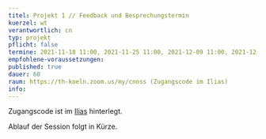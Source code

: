 ```yaml
---
titel: Projekt 1 // Feedback und Besprechungstermin
kuerzel: wt
verantwortlich: cn
typ: projekt
pflicht: false
termine: 2021-11-18 11:00, 2021-11-25 11:00, 2021-12-09 11:00, 2021-12-16 11:00, 2022-01-27 12:00, 2022-02-03 11:00
empfohlene-voraussetzungen: 
published: true
dauer: 60
raum: https://th-koeln.zoom.us/my/cnoss (Zugangscode im Ilias)
info: 
---
```


Zugangscode ist im [Ilias](https://ilias.th-koeln.de/goto.php?target=fold_1658174&client_id=ILIAS_FH_Koeln) hinterlegt.

Ablauf der Session folgt in Kürze.
